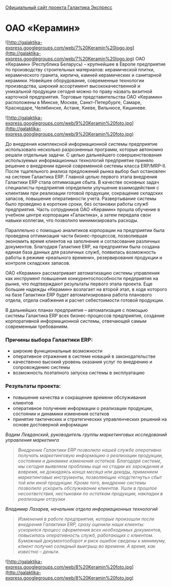 [Официальный сайт проекта Галактика Экспресс](http://galaktika-express.ru/)


# ОАО «Керамин» #

![http://galaktika-express.googlegroups.com/web/7%20Keramin%20logo.jpg](http://galaktika-express.googlegroups.com/web/7%20Keramin%20logo.jpg)
ОАО «Керамин» (Республика Беларусь) – крупнейшее в Европе предприятие по производству строительных материалов: керамической плитки, керамического гранита, кирпича, камней керамических и санитарной керамики. Новейшее оборудование, современные технологии производства, широкий ассортимент высококачественной и уникальной продукции сегодня можно по праву назвать визитной карточкой предприятия. Торговые представительства ОАО «Керамин» расположены в Минске, Москве, Санкт-Петербурге, Самаре, Краснодаре, Челябинске, Астане, Киеве, Вильнюсе, Кишиневе.

![http://galaktika-express.googlegroups.com/web/9%20Keramin%20foto.jpg](http://galaktika-express.googlegroups.com/web/9%20Keramin%20foto.jpg)

До внедрения комплексной информационной системы  предприятие использовало  несколько разрозненных программ, которые автономно решали отдельные задачи.  С целью дальнейшего совершенствования используемых информационных технологий предприятие приняло решение о внедрении единой современной системы класса ERP/MRP-II. После тщательного анализа предложений рынка выбор был остановлен на системе Галактика ERP.
Главной целью первого этапа внедрения Галактики ERP стала оптимизация сбыта. В качестве основных задач специалисты предприятия определили улучшение взаимодействия с клиентами при реализации готовой продукции, сокращение складских запасов, повышение оперативности учета. Развертывание системы было проведено в короткие сроки, без остановки работы служб предприятия. Часть сотрудников ОАО «Керамин» прошла обучение в учебном центре корпорации «Галактика», а затем передала свои навыки коллегам, что позволило минимизировать расходы.

Параллельно с помощью аналитиков корпорации на предприятии была проведена оптимизация части бизнес-процессов, позволившая экономить время клиентов на заполнение и согласование различных документов. Благодаря Галактике ERP, на предприятии была создана единая база данных для различных служб, появилась возможность работы в режиме «реального времени», резервирования продукции и контроля складских запасов.

ОАО «Керамин» рассматривает автоматизацию системы управления как инструмент повышения конкурентоспособности предприятия на рынке, что подтверждают результаты первого этапа проекта. Еще большие надежды «Керамин» возлагает на второй этап, в ходе которого на базе Галактики ERP будет автоматизирована работа планового отдела, отдела снабжения и расчет себестоимости готовой продукции.

В дальнейших планах предприятия – автоматизация с помощью системы Галактика ERP всех бизнес-процессов предприятия, создание корпоративной информационной системы, отвечающей самым современным требованиям.


### Причины выбора Галактики ERP: ###

  * широкие функциональные возможности
  * оперативное отражение в системе новаций в законодательстве
  * качественно высокий уровень оказания услуг по внедрению и сопровождению системы
  * возможность поэтапного запуска системы в эксплуатацию

### Результаты проекта: ###

  * повышение качества и сокращение времени обслуживания клиентов
  * оперативное получение информации о реализации продукции, состоянии и динамики изменения остатков
  * принятие тактических и стратегических управленческих решений на основе достоверной информации

_Вадим Левданский, руководитель группы маркетинговых исследований управления маркетинга_

> _Внедрение Галактики ERP позволило нашей службе оперативно получать маркетинговую информацию о реализации продукции, состоянии и динамике изменения остатков. Благодаря системе, мы сегодня выявляем проблемы еще на стадии их зарождения и вовремя, не дожидаясь конца месяца или декады, применяем маркетинговые инструменты, позволяющие «подстегнуть» сбыт той или иной продукции. Кроме того, внедрение системы позволило ускорить обслуживание клиентов. Ушли в прошлое несоответствия, нестыковки по остаткам продукции, накладки в реализации отгрузки_


_Владимир Лазарев, начальник отдела информационных технологий_

> _Изменения в работе предприятия, которые произошли после внедрения Галактики ERP, сразу оценили наши клиенты: ускорился процесс оформления всех необходимых документов, повысилась оперативность служб, работающих с клиентом. Бумажный документооборот и риск ошибок сведены к минимуму, клиент получил солидный выигрыш во времени. А время, как известно – деньги._


![http://galaktika-express.googlegroups.com/web/8%20Keramin%20foto.jpg](http://galaktika-express.googlegroups.com/web/8%20Keramin%20foto.jpg)